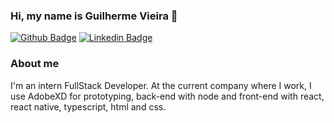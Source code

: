 ### Hi, my name is Guilherme Vieira 👋

[![Github Badge](https://img.shields.io/badge/-Github-000?style=flat-square&logo=Github&logoColor=white&link=https://github.com/viieiiragui)](https://github.com/viieiiragui)
[![Linkedin Badge](https://img.shields.io/badge/-LinkedIn-blue?style=flat-square&logo=Linkedin&logoColor=white&link=https://www.linkedin.com/in/viieiiragui/)](https://www.linkedin.com/in/fagnerpsantos/)

### About me
I'm an intern FullStack Developer. At the current company where I work, I use AdobeXD for prototyping, back-end with node and front-end with react, react native, typescript, html and css.

<!--
**viieiiragui/viieiiragui** is a ✨ _special_ ✨ repository because its `README.md` (this file) appears on your GitHub profile.

Here are some ideas to get you started:

- 🔭 I’m currently working on ...
- 🌱 I’m currently learning ...
- 👯 I’m looking to collaborate on ...
- 🤔 I’m looking for help with ...
- 💬 Ask me about ...
- 📫 How to reach me: ...
- 😄 Pronouns: ...
- ⚡ Fun fact: ...
-->
